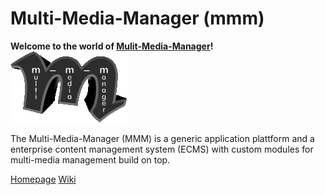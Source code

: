Multi-Media-Manager (mmm)
=========================

**Welcome to the world of [Mulit-Media-Manager](http://m-m-m.sourceforge.net/maven/index.html)!**
![image](src/site/resources/images/logo.png)

The Multi-Media-Manager (MMM) is a generic application plattform and a enterprise content management
system (ECMS) with custom modules for multi-media management build on top.

[Homepage](http://m-m-m.sourceforge.net/maven/index.html)
[Wiki](wiki)